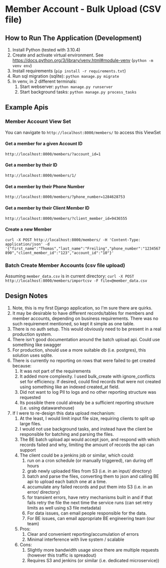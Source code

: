# Member Account - Bulk Upload (CSV file) 

## How to Run The Application (Development)
1) Install Python (tested with 3.10.4)
2) Create and activate virtual environment. See https://docs.python.org/3/library/venv.html#module-venv
   (`python -m venv env`)
3) Install requirements (`pip install -r requirements.txt`)
4) Run sql migration (sqlite): `python manage.py migrate`
5) In venv, in 2 different terminals:
   1) Start webserver: `python manage.py runserver`
   2) Start background tasks: `python manage.py process_tasks`

## Example Apis
### Member Account View Set
You can navigate to `http://localhost:8000/members/` to access this ViewSet
#### Get a member for a given Account ID
`http://localhost:8000/members/?account_id=1`

#### Get a member by their ID
`http://localhost:8000/members/1/`

#### Get a member by their Phone Number
`http://localhost:8000/members/?phone_number=1284628753`

#### Get a member by their Client Member ID
`http://localhost:8000/members/?client_member_id=9436555`

#### Create a new Member
`curl -X POST http://localhost:8000/members/ -H 'Content-Type: application/json' -d '{"first_name":"Thomas","last_name":"Freiling","phone_number":"1234567890","client_member_id":"123","account_id":"10"}'`

### Batch Create Member Accounts (csv file upload)
Assuming `member_data.csv` is in current directory:
`curl -X POST http://localhost:8000/members/importcsv -F file=@member_data.csv`

## Design Notes
1) Note, this is my first Django application, so I'm sure there are quirks.
2) It may be desirable to have different records/tables for members and member accounts,
   depending on business requirements. There was no such requirement mentioned, so kept it simple as one table.
3) There is no auth setup. This would obviously need to be present in a real production system.
4) There isn't good documentation around the batch upload api. Could use something like swagger
5) For production, should use a more suitable db (i.e. postgres), this solution uses sqlite.
6) There is currently no reporting on rows that were failed to get created because:
   1) It was not part of the requirements
   2) It added more complexity. I used bulk_create with ignore_conflicts set for efficiency.
      If desired, could find records that were not created using something like an indexed created_at field.
   3) Did not want to log PII to logs and no other reporting structure was requested
   4) Its possible there could already be a sufficient reporting structure (i.e. using datawarehouse)
7) If I were to re-design this data upload mechanism:
   1) At the least, I would limit input file size, requiring clients to split up large files.
   2) I would not use background tasks, and instead have the client be responsible for batching and parsing the files.
   3) The BE batch upload api would accept json, and respond with which records failed and why, limiting the amount of records the api can support
   4) The client could be a jenkins job or similar, which could:
      1) run on a cron schedule (or manually triggered), ran during off hours
      2) grab newly uploaded files from S3 (i.e. in an input/ directory)
      3) batch and parse the files, converting them to json and calling BE api to upload each batch one at a time.
      4) accumulate any failed records and put them into S3 (i.e. in an error/ directory) 
      5) for transient errors, have retry mechanisms built in and if that fails retry the file the next time the service runs (can set retry limits as well using s3 file metadata)
      6) For data issues, can email people responsible for the data.
      7) For BE issues, can email appropriate BE engineering team (our team)
   5) Pros:
      1) Clear and convenient reporting/accumulation of errors
      2) Minimal interference with live system / scalable
   6) Cons:
      1) Slightly more bandwidth usage since there are multiple requests (however this traffic is spreadout)
      2) Requires S3 and jenkins (or similar (i.e. dedicated microservice))